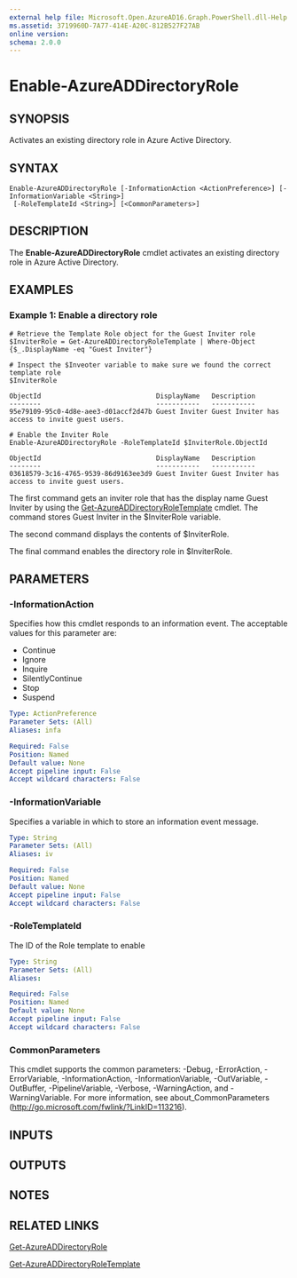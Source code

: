 ```yaml
---
external help file: Microsoft.Open.AzureAD16.Graph.PowerShell.dll-Help.xml
ms.assetid: 3719960D-7A77-414E-A20C-812B527F27AB
online version: 
schema: 2.0.0
---
```


# Enable-AzureADDirectoryRole

## SYNOPSIS
Activates an existing directory role in Azure Active Directory.

## SYNTAX

```
Enable-AzureADDirectoryRole [-InformationAction <ActionPreference>] [-InformationVariable <String>]
 [-RoleTemplateId <String>] [<CommonParameters>]
```

## DESCRIPTION
The **Enable-AzureADDirectoryRole** cmdlet activates an existing directory role in Azure Active Directory.

## EXAMPLES

### Example 1: Enable a directory role
```
# Retrieve the Template Role object for the Guest Inviter role 
$InviterRole = Get-AzureADDirectoryRoleTemplate | Where-Object {$_.DisplayName -eq "Guest Inviter"}

# Inspect the $Inveoter variable to make sure we found the correct template role
$InviterRole

ObjectId                             DisplayName   Description
--------                             -----------   -----------
95e79109-95c0-4d8e-aee3-d01accf2d47b Guest Inviter Guest Inviter has access to invite guest users.

# Enable the Inviter Role
Enable-AzureADDirectoryRole -RoleTemplateId $InviterRole.ObjectId

ObjectId                             DisplayName   Description
--------                             -----------   -----------
03618579-3c16-4765-9539-86d9163ee3d9 Guest Inviter Guest Inviter has access to invite guest users.

```

The first command gets an inviter role that has the display name Guest Inviter by using the [Get-AzureADDirectoryRoleTemplate](./Get-AzureADDirectoryRoleTemplate.md) cmdlet. 
The command stores Guest Inviter in the $InviterRole variable. 

The second command displays the contents of $InviterRole.

The final command enables the directory role in $InviterRole.

## PARAMETERS

### -InformationAction
Specifies how this cmdlet responds to an information event. The acceptable values for this parameter are:

- Continue
- Ignore
- Inquire
- SilentlyContinue
- Stop
- Suspend

```yaml
Type: ActionPreference
Parameter Sets: (All)
Aliases: infa

Required: False
Position: Named
Default value: None
Accept pipeline input: False
Accept wildcard characters: False
```

### -InformationVariable
Specifies a variable in which to store an information event message.

```yaml
Type: String
Parameter Sets: (All)
Aliases: iv

Required: False
Position: Named
Default value: None
Accept pipeline input: False
Accept wildcard characters: False
```

### -RoleTemplateId
The ID of the Role template to enable

```yaml
Type: String
Parameter Sets: (All)
Aliases: 

Required: False
Position: Named
Default value: None
Accept pipeline input: False
Accept wildcard characters: False
```

### CommonParameters
This cmdlet supports the common parameters: -Debug, -ErrorAction, -ErrorVariable, -InformationAction, -InformationVariable, -OutVariable, -OutBuffer, -PipelineVariable, -Verbose, -WarningAction, and -WarningVariable. For more information, see about_CommonParameters (http://go.microsoft.com/fwlink/?LinkID=113216).

## INPUTS

## OUTPUTS

## NOTES

## RELATED LINKS

[Get-AzureADDirectoryRole](./Get-AzureADDirectoryRole.md)

[Get-AzureADDirectoryRoleTemplate](./Get-AzureADDirectoryRoleTemplate.md)
